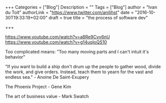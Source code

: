 +++
Categories = ["Blog"]
Description = ""
Tags = ["Blog"]
author = "Ivan du Toit"
authorLink = "https://www.twitter.com/anilihst"
date = "2016-10-30T19:33:19+02:00"
draft = true
title = "the process of software dev"

+++


https://www.youtube.com/watch?v=a8Re9Cvv6nU
https://www.youtube.com/watch?v=g14uqloQS10

Too complicated means: "Too many moving parts and I can't intuit it's behavior"

"If you want to build a ship don't drum up the people to gather wood, divide the work, and give orders. Instead, teach them to yearn for the vast and endless sea." - Anoine De Saint-Exupery

The Phoenix Project - Gene Kim

The art of business value - Mark Swatch
